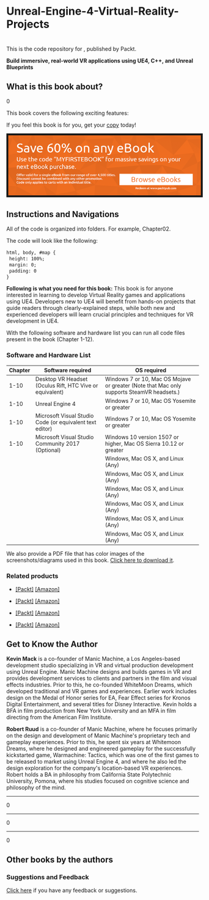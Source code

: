 # Unreal-Engine-4-Virtual-Reality-Projects
# 

<a href=""><img src="" alt="" height="256px" align="right"></a>

This is the code repository for [](), published by Packt.

**Build immersive, real-world VR applications using UE4, C++, and Unreal Blueprints**

## What is this book about?
0

This book covers the following exciting features:


If you feel this book is for you, get your [copy](https://www.amazon.com/dp/) today!

<a href="https://www.packtpub.com/?utm_source=github&utm_medium=banner&utm_campaign=GitHubBanner"><img src="https://raw.githubusercontent.com/PacktPublishing/GitHub/master/GitHub.png" 
alt="https://www.packtpub.com/" border="5" /></a>

## Instructions and Navigations
All of the code is organized into folders. For example, Chapter02.

The code will look like the following:
```
html, body, #map {
 height: 100%;
 margin: 0;
 padding: 0
}
```

**Following is what you need for this book:**
This book is for anyone interested in learning to develop Virtual Reality games and applications using UE4. Developers new to UE4 will benefit from hands-on projects that guide readers through clearly-explained steps, while both new and experienced developers will learn crucial principles and techniques for VR development in UE4.

With the following software and hardware list you can run all code files present in the book (Chapter 1-12).
### Software and Hardware List
| Chapter | Software required | OS required |
| -------- | ------------------------------------ | ----------------------------------- |
| 1-10 | Desktop VR Headset (Oculus Rift, HTC Vive or equivalent) | Windows 7 or 10, Mac OS Mojave or greater (Note that Mac only supports SteamVR headsets.) |
| 1-10 | Unreal Engine 4 | Windows 7 or 10, Mac OS Yosemite or greater |
| 1-10 | Microsoft Visual Studio Code (or equivalent text editor) | Windows 7 or 10, Mac OS Yosemite or greater |
| 1-10 | Microsoft Visual Studio Community 2017 (Optional) | Windows 10 version 1507 or higher, Mac OS Sierra 10.12 or greater |
|  |  | Windows, Mac OS X, and Linux (Any) |
|  |  | Windows, Mac OS X, and Linux (Any) |
|  |  | Windows, Mac OS X, and Linux (Any) |
|  |  | Windows, Mac OS X, and Linux (Any) |
|  |  | Windows, Mac OS X, and Linux (Any) |
|  |  | Windows, Mac OS X, and Linux (Any) |

We also provide a PDF file that has color images of the screenshots/diagrams used in this book. [Click here to download it](https://www.packtpub.com/sites/default/files/downloads/9781789132878_ColorImages.pdf).

### Related products
*  [[Packt]]() [[Amazon]](https://www.amazon.com/dp/)

*  [[Packt]]() [[Amazon]](https://www.amazon.com/dp/)

*  [[Packt]]() [[Amazon]](https://www.amazon.com/dp/)

*  [[Packt]]() [[Amazon]](https://www.amazon.com/dp/)

## Get to Know the Author
**Kevin Mack**
is a co-founder of Manic Machine, a Los Angeles-based development studio specializing in VR and virtual production development using Unreal Engine. Manic Machine designs and builds games in VR and provides development services to clients and partners in the film and visual effects industries. Prior to this, he co-founded WhiteMoon Dreams, which developed traditional and VR games and experiences. Earlier work includes design on the Medal of Honor series for EA, Fear Effect series for Kronos Digital Entertainment, and several titles for Disney Interactive. Kevin holds a BFA in film production from New York University and an MFA in film directing from the American Film Institute.

**Robert Ruud**
is a co-founder of Manic Machine, where he focuses primarily on the design and development of Manic Machine's proprietary tech and gameplay experiences. Prior to this, he spent six years at Whitemoon Dreams, where he designed and engineered gameplay for the successfully kickstarted game, Warmachine: Tactics, which was one of the first games to be released to market using Unreal Engine 4, and where he also led the design exploration for the company's location-based VR experiences. Robert holds a BA in philosophy from California State Polytechnic University, Pomona, where his studies focused on cognitive science and philosophy of the mind.

****
0

****
0

****
0

## Other books by the authors
[]()

[]()

[]()

[]()

[]()

### Suggestions and Feedback
[Click here](https://docs.google.com/forms/d/e/1FAIpQLSdy7dATC6QmEL81FIUuymZ0Wy9vH1jHkvpY57OiMeKGqib_Ow/viewform) if you have any feedback or suggestions.



